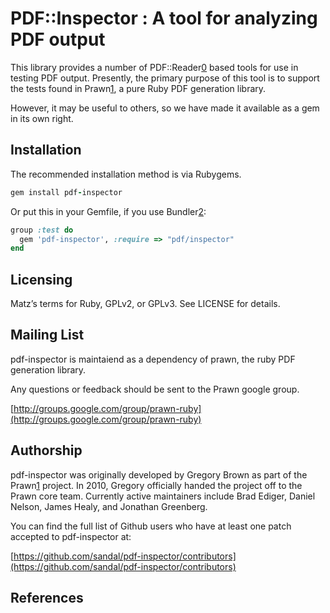 # PDF::Inspector : A tool for analyzing PDF output

This library provides a number of PDF::Reader[0] based tools for use in testing
PDF output.  Presently, the primary purpose of this tool is to support the
tests found in Prawn[1], a pure Ruby PDF generation library.

However, it may be useful to others, so we have made it available as a gem in
its own right.

## Installation

The recommended installation method is via Rubygems.

```ruby
gem install pdf-inspector
```

Or put this in your Gemfile, if you use Bundler[2]:

```ruby
group :test do
  gem 'pdf-inspector', :require => "pdf/inspector"
end
```

## Licensing

Matz’s terms for Ruby, GPLv2, or GPLv3. See LICENSE for details. 

## Mailing List

pdf-inspector is maintaiend as a dependency of prawn, the ruby PDF generation
library.

Any questions or feedback should be sent to the Prawn google group.

[http://groups.google.com/group/prawn-ruby](http://groups.google.com/group/prawn-ruby)

## Authorship

pdf-inspector was originally developed by Gregory Brown as part of the Prawn[1]
project. In 2010, Gregory officially handed the project off to the Prawn core
team. Currently active maintainers include Brad Ediger, Daniel Nelson, James
Healy, and Jonathan Greenberg.

You can find the full list of Github users who have at least one patch accepted
to pdf-inspector at:

[https://github.com/sandal/pdf-inspector/contributors](https://github.com/sandal/pdf-inspector/contributors)

## References

[0]: http://github.com/yob/pdf-reader
[1]: http://github.com/sandal/prawn
[2]: http://gembundler.com/
